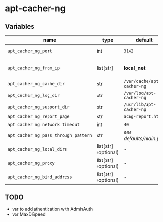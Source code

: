 # apt-cacher-ng

## Variables

| name                                 | type                 | default                    | description                                 |
| ---                                  | ---                  | ---                        | ---                                         |
| `apt_cacher_ng_port`                 | int                  | `3142`                     | Port for apt-cacher-ng                      |
| `apt_cacher_ng_from_ip`              | list[str]            | **local_net**              | List of IP that should access the apt proxy |
| `apt_cacher_ng_cache_dir`            | str                  | `/var/cache/apt-cacher-ng` | CacheDir                                    |
| `apt_cacher_ng_log_dir`              | str                  | `/var/log/apt-cacher-ng`   | LogDir                                      |
| `apt_cacher_ng_support_dir`          | str                  | `/usr/lib/apt-cacher-ng`   | SupportDir                                  |
| `apt_cacher_ng_report_page`          | str                  | `acng-report.html`         | ReportPage                                  |
| `apt_cacher_ng_network_timeout`      | int                  | `40`                       | NetworkTimeout                              |
| `apt_cacher_ng_pass_through_pattern` | str                  | *see defaults/main.yml*    | PassThroughPattern                          |
| `apt_cacher_ng_local_dirs`           | list[str] (optional) | -                          | LocalDirs                                   |
| `apt_cacher_ng_proxy`                | list[str] (optional) | -                          | Proxy                                       |
| `apt_cacher_ng_bind_address`         | list[str] (optional) | -                          | BindAddress                                 |

## TODO

- var to add athentication with AdminAuth
- var MaxDlSpeed
